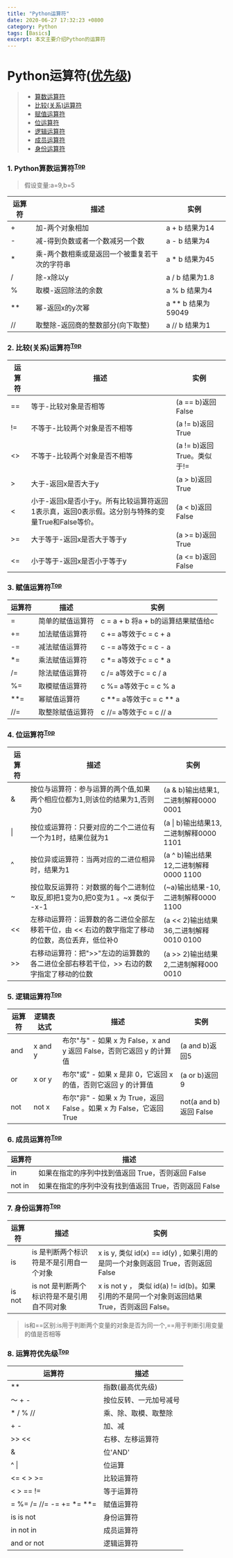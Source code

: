 ```yaml
---
title: "Python运算符"
date: 2020-06-27 17:32:23 +0800
category: Python
tags: [Basics]
excerpt: 本文主要介绍Python的运算符
---
```


# Python运算符([优先级](#Priority))
 > - [算数运算符](#Arithmetic)
 > - [比较(关系)运算符](#Comparison)
 > - [赋值运算符](#Assignment)
 > - [位运算符](#Bit)
 > - [逻辑运算符](#Logical)
 > - [成员运算符](#Member)
 > - [身份运算符](#Identity)

<h3 id="Arithmetic">1. Python算数运算符<sup><a href="#Top">Top</a></sup></h3>

 > 假设变量:a=9,b=5

运算符 | 描述 | 实例
---|---|---
+ | 加-两个对象相加 | a + b 结果为14
- | 减-得到负数或者一个数减另一个数 | a - b 结果为4
* | 乘-两个数相乘或是返回一个被重复若干次的字符串 | a * b 结果为45
/ | 除-x除以y | a / b 结果为1.8
% | 取模-返回除法的余数 | a % b 结果为4
** | 幂-返回x的y次幂 | a ** b 结果为59049
// | 取整除-返回商的整数部分(向下取整) | a // b 结果为1

<h3 id="Comparison">2. 比较(关系)运算符<sup><a href="#Top">Top</a></h3>

运算符 | 描述 | 实例
---|---|---
== | 等于-比较对象是否相等 | (a == b)返回False
!= | 不等于-比较两个对象是否不相等 | (a != b)返回True 
<> | 不等于-比较两个对象是否不相等 | (a != b)返回True。类似于!=
> | 大于-返回x是否大于y | (a > b)返回True 
< | 小于-返回x是否小于y。所有比较运算符返回1表示真，返回0表示假。这分别与特殊的变量True和False等价。| (a < b)返回False
>= | 大于等于-返回x是否大于等于y | (a >= b)返回True
<= | 小于等于-返回x是否小于等于y | (a <= b)返回False

<h3 id="Assignment">3. 赋值运算符<sup><a href="#Top">Top</a></h3>

运算符 | 描述 | 实例
---|---|---
= | 简单的赋值运算符 | c = a + b 将a + b的运算结果赋值给c
+= | 加法赋值运算符 | c += a等效于c = c + a
-= | 减法赋值运算符 | c -= a等效于c = c - a
*= | 乘法赋值运算符 | c *= a等效于c = c * a
/= | 除法赋值运算符 | c /= a等效于c = c / a
%= | 取模赋值运算符 | c %= a等效于c = c % a
**= | 幂赋值运算符 | c **= a等效于c = c ** a
//= | 取整除赋值运算符 | c //= a等效于c = c // a

<h3 id="Bit">4. 位运算符<sup><a href="#Top">Top</a></h3>

运算符 | 描述 | 实例
---|---|---
& | 按位与运算符：参与运算的两个值,如果两个相应位都为1,则该位的结果为1,否则为0 | (a & b)输出结果1,二进制解释0000 0001
\| | 按位或运算符：只要对应的二个二进位有一个为1时，结果位就为1 | (a \| b)输出结果13,二进制解释0000 1101
^ | 按位异或运算符：当两对应的二进位相异时，结果为1 | (a ^ b)输出结果12,二进制解释0000 1100
~ | 按位取反运算符：对数据的每个二进制位取反,即把1变为0,把0变为1 。~x 类似于 -x-1 | (~a)输出结果-10,二进制解释0000 1100
<< | 左移动运算符：运算数的各二进位全部左移若干位，由 << 右边的数字指定了移动的位数，高位丢弃，低位补0 | (a << 2)输出结果36,二进制解释0010 0100
>> | 右移动运算符：把">>"左边的运算数的各二进位全部右移若干位，>> 右边的数字指定了移动的位数 | (a >> 2)输出结果2,二进制解释000 0010

<h3 id="Logical">5. 逻辑运算符<sup><a href="#Top">Top</a></h3>

运算符 | 逻辑表达式 | 描述 | 实例
---|---|---|---
and | x and y | 布尔"与" - 如果 x 为 False，x and y 返回 False，否则它返回 y 的计算值 | (a and b)返回5
or | x or y | 布尔"或"	- 如果 x 是非 0，它返回 x 的值，否则它返回 y 的计算值 | (a or b)返回9
not | not x | 布尔"非" - 如果 x 为 True，返回 False 。如果 x 为 False，它返回 True | not(a and b) 返回 False

<h3 id="Member">6. 成员运算符<sup><a href="#Top">Top</a></h3>

运算符 | 描述
---|---
in | 如果在指定的序列中找到值返回 True，否则返回 False
not in | 如果在指定的序列中没有找到值返回 True，否则返回 False

<h3 id="Identity">7. 身份运算符<sup><a href="#Top">Top</a></h3>

运算符 | 描述 | 实例
---|---|---
is | is 是判断两个标识符是不是引用自一个对象 | x is y, 类似 id(x) == id(y) , 如果引用的是同一个对象则返回 True，否则返回 False
is not | is not 是判断两个标识符是不是引用自不同对象 | x is not y ， 类似 id(a) != id(b)。如果引用的不是同一个对象则返回结果 True，否则返回 False。

 > is和==区别:is用于判断两个变量的对象是否为同一个,==用于判断引用变量的值是否相等

<h3 id="Priority">8. 运算符优先级<sup><a href="#Top">Top</a></h3>

运算符 | 描述
---|---
** | 指数(最高优先级)
～ + - | 按位反转、一元加号减号
* / % // | 乘、除、取模、取整除
+ - | 加、减
>> << | 右移、左移运算符
& | 位'AND'
^ \| | 位运算
<= < > >= | 比较运算符
< > == != | 等于运算符
= %= /= //= -= += *= **= | 赋值运算符
is is not | 身份运算符
in not in | 成员运算符
and or not | 逻辑运算符


